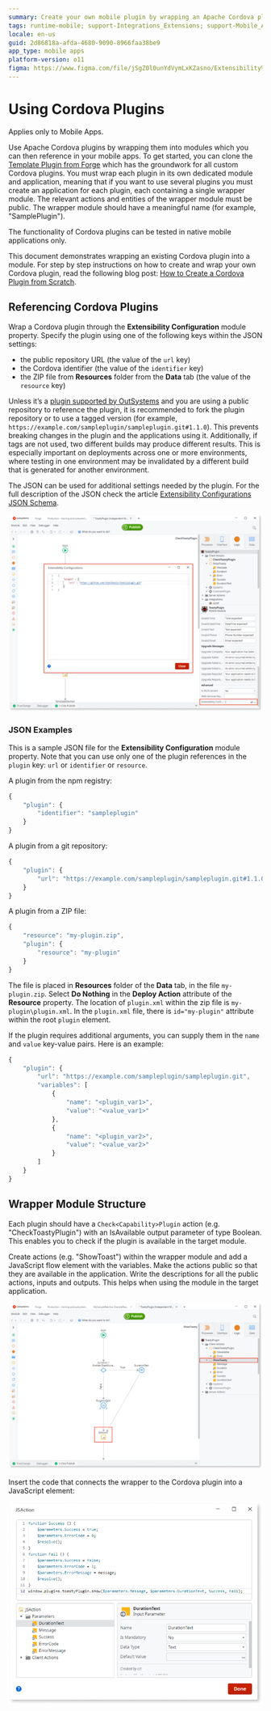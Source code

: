 ```yaml
---
summary: Create your own mobile plugin by wrapping an Apache Cordova plugin into an OutSystems module. Reference the plugin from the npm registry or git repository, or write it from zero.
tags: runtime-mobile; support-Integrations_Extensions; support-Mobile_Apps
locale: en-us
guid: 2d86818a-afda-4680-9090-8966faa38be9
app_type: mobile apps
platform-version: o11
figma: https://www.figma.com/file/jSgZ0l0unYdVymLxKZasno/Extensibility%20and%20Integration?node-id=410:32
---
```


# Using Cordova Plugins

<div class="info" markdown="1">

Applies only to Mobile Apps.

</div>

Use Apache Cordova plugins by wrapping them into modules which you can then reference in your mobile apps. To get started, you can clone the [Template Plugin from Forge](<https://www.outsystems.com/forge/component-overview/1676/template-plugin/>) which has the groundwork for all custom Cordova plugins. You must wrap each plugin in its own dedicated module and application, meaning that if you want to use several plugins you must create an application for each plugin, each containing a single wrapper module. The relevant actions and entities of the wrapper module must be public. The wrapper module should have a meaningful name (for example, "SamplePlugin").

The functionality of Cordova plugins can be tested in native mobile applications only.

This document demonstrates wrapping an existing Cordova plugin into a module. 
For step by step instructions on how to create and wrap your own Cordova plugin, read the following blog post: [How to Create a Cordova Plugin from Scratch](<https://www.outsystems.com/blog/posts/how-to-create-a-cordova-plugin-from-scratch/>).


## Referencing Cordova Plugins

Wrap a Cordova plugin through the **Extensibility Configuration** module property. Specify the plugin using one of the following keys within the JSON settings:

* the public repository URL (the value of the `url` key)
* the Cordova identifier (the value of the `identifier` key)
* the ZIP file from **Resources** folder from the **Data** tab (the value of the `resource` key)

Unless it’s a [plugin supported by OutSystems](intro.md) and you are using a public repository to reference the plugin, it is recommended to fork the plugin repository or to use a tagged version (for example, `https://example.com/sampleplugin/sampleplugin.git#1.1.0`). This prevents breaking changes in the plugin and the applications using it. Additionally, if tags are not used, two different builds may produce different results. This is especially important on deployments across one or more environments, where testing in one environment may be invalidated by a different build that is generated for another environment.

The JSON can be used for additional settings needed by the plugin. For the full description of the JSON check the article [Extensibility Configurations JSON Schema](<../../deliver-mobile/customize-mobile-app/extensibility-configurations-json-schema.md>).

![](<images/plugin-exensibility-window.png>)

### JSON Examples

This is a sample JSON file for the **Extensibility Configuration** module property. Note that you can use only one of the plugin references in the `plugin` key: `url` or `identifier` or `resource`.

A plugin from the npm registry:

```javascript
{
    "plugin": {
        "identifier": "sampleplugin"
    }
}
```

A plugin from a git repository:

```javascript
{
    "plugin": {
        "url": "https://example.com/sampleplugin/sampleplugin.git#1.1.0"
    }
}
```

A plugin from a ZIP file:

```javascript
{
    "resource": "my-plugin.zip",
    "plugin": {
        "resource": "my-plugin"
    }
}
```

The file is placed in **Resources** folder of the **Data** tab, in the file `my-plugin.zip`. Select **Do Nothing** in the **Deploy Action** attribute of the **Resource** property. The location of `plugin.xml` within the zip file is `my-plugin\plugin.xml`. In the `plugin.xml` file, there is `id="my-plugin"` attribute within the root `plugin` element.

If the plugin requires additional arguments, you can supply them in the `name` and `value` key-value pairs. 
Here is an example:

```javascript
{
    "plugin": {
        "url": "https://example.com/sampleplugin/sampleplugin.git",
        "variables": [
            {
                "name": "<plugin_var1>",
                "value": "<value_var1>"
            },
            {
                "name": "<plugin_var2>",
                "value": "<value_var2>"
            }
        ]
    }
}
```

## Wrapper Module Structure

Each plugin should have a `Check<Capability>Plugin` action (e.g. "CheckToastyPlugin") with an IsAvailable output parameter of type Boolean. This enables you to check if the plugin is available in the target module.

Create actions (e.g. "ShowToast") within the wrapper module and add a JavaScript flow element with the variables. Make the actions public so that they are available in the application. Write the descriptions for all the public actions, inputs and outputs. This helps when using the module in the target application.

![](<images/plugin-exensibility-actions.png>)

Insert the code that connects the wrapper to the Cordova plugin into a JavaScript element:

![](<images/plugin-exensibility-js.png>)
